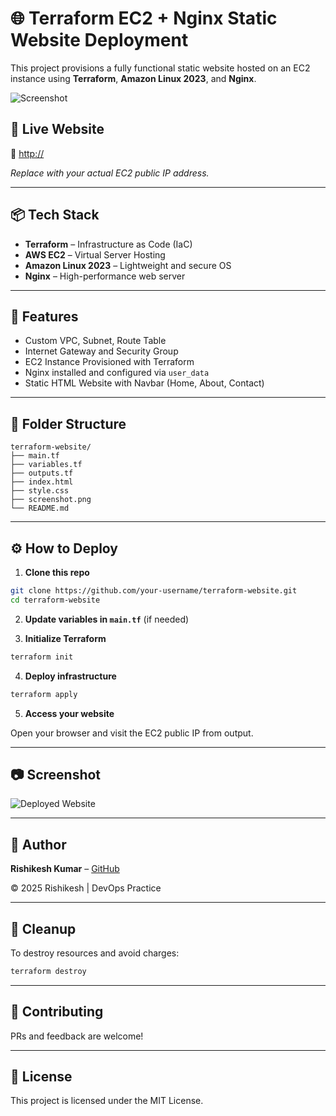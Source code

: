
# 🌐 Terraform EC2 + Nginx Static Website Deployment

This project provisions a fully functional static website hosted on an EC2 instance using **Terraform**, **Amazon Linux 2023**, and **Nginx**.

![Screenshot](./screenshot.png)

## 🚀 Live Website

🔗 [http://<your-public-ip>](http://<your-public-ip>)

_Replace with your actual EC2 public IP address._

---

## 📦 Tech Stack

- **Terraform** – Infrastructure as Code (IaC)
- **AWS EC2** – Virtual Server Hosting
- **Amazon Linux 2023** – Lightweight and secure OS
- **Nginx** – High-performance web server

---

## 🔧 Features

- Custom VPC, Subnet, Route Table
- Internet Gateway and Security Group
- EC2 Instance Provisioned with Terraform
- Nginx installed and configured via `user_data`
- Static HTML Website with Navbar (Home, About, Contact)

---

## 📁 Folder Structure

```
terraform-website/
├── main.tf
├── variables.tf
├── outputs.tf
├── index.html
├── style.css
├── screenshot.png
└── README.md
```

---

## ⚙️ How to Deploy

1. **Clone this repo**

```bash
git clone https://github.com/your-username/terraform-website.git
cd terraform-website
```

2. **Update variables in `main.tf`** (if needed)

3. **Initialize Terraform**

```bash
terraform init
```

4. **Deploy infrastructure**

```bash
terraform apply
```

5. **Access your website**

Open your browser and visit the EC2 public IP from output.

---

## 📷 Screenshot

![Deployed Website](screenshot.png)

---

## 👤 Author

**Rishikesh Kumar** – [GitHub](https://github.com/Rishikesh-devops)

© 2025 Rishikesh | DevOps Practice

---

## 🧹 Cleanup

To destroy resources and avoid charges:

```bash
terraform destroy
```

---

## 🤝 Contributing

PRs and feedback are welcome!

---

## 📄 License

This project is licensed under the MIT License.
